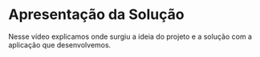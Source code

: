# Apresentação da Solução

Nesse vídeo explicamos onde surgiu a ideia do projeto e a solução com a aplicação que desenvolvemos.
